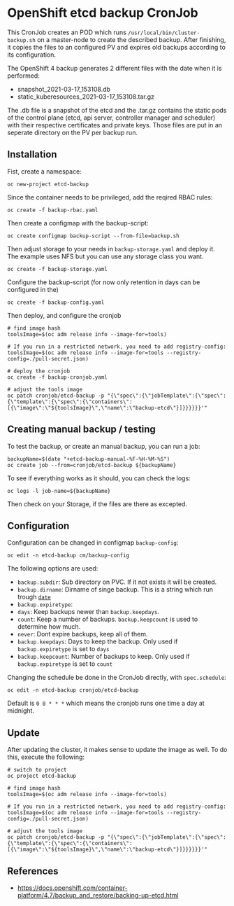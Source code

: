 # OpenShift etcd backup CronJob

This CronJob creates an POD which runs `/usr/local/bin/cluster-backup.sh` on a master-node to create the described backup. After finishing, it copies the files to an configured PV and expires old backups according to its configuration.

The OpenShift 4 backup generates 2 different files with the date when it is performed:

- snapshot_2021-03-17_153108.db
- static_kuberesources_2021-03-17_153108.tar.gz

The .db file is a snapshot of the etcd and the .tar.gz contains the static pods of the control plane (etcd, api server, controller manager and scheduler) with their respective certificates and private keys. Those files are put in an seperate directory on the PV per backup run.


## Installation

Fist, create a namespace:
```
oc new-project etcd-backup
```

Since the container needs to be privileged, add the reqired RBAC rules:
```
oc create -f backup-rbac.yaml
```

Then create a configmap with the backup-script:
```
oc create configmap backup-script --from-file=backup.sh
```

Then adjust storage to your needs in `backup-storage.yaml` and deploy it. The example uses NFS but you can use any storage class you want.
```
oc create -f backup-storage.yaml
```

Configure the backup-script (for now only retention in days can be configured in the)
```
oc create -f backup-config.yaml
```

Then deploy, and configure the cronjob
```
# find image hash
toolsImage=$(oc adm release info --image-for=tools)

# If you run in a restricted network, you need to add registry-config:
toolsImage=$(oc adm release info --image-for=tools --registry-config=./pull-secret.json)

# deploy the cronjob
oc create -f backup-cronjob.yaml

# adjust the tools image
oc patch cronjob/etcd-backup -p "{\"spec\":{\"jobTemplate\":{\"spec\":{\"template\":{\"spec\":{\"containers\":[{\"image\":\"${toolsImage}\",\"name\":\"backup-etcd\"}]}}}}}}'"
```

## Creating manual backup / testing

To test the backup, or create an manual backup, you can run a job:
```
backupName=$(date "+etcd-backup-manual-%F-%H-%M-%S")
oc create job --from=cronjob/etcd-backup ${backupName}
```

To see if everything works as it should, you can check the logs:
```
oc logs -l job-name=${backupName}
```
Then check on your Storage, if the files are there as excepted.

## Configuration

Configuration can be changed in configmap `backup-config`:

```
oc edit -n etcd-backup cm/backup-config
```

The following options are used:
* `backup.subdir`: Sub directory on PVC. If it not exists it will be created.
* `backup.dirname`: Dirname of singe backup. This is a string which run trough
[`date`](https://man7.org/linux/man-pages/man1/date.1.html)
* `backup.expiretype`:
 * `days`: Keep backups newer than `backup.keepdays`.
 * `count`: Keep a number of backups. `backup.keepcount` is used to determine how much.
 * `never`: Dont expire backups, keep all of them.
* `backup.keepdays`: Days to keep the backup. Only used if `backup.expiretype` is set to `days`
* `backup.keepcount`: Number of backups to keep. Only used if `backup.expiretype` is set to `count`


Changing the schedule be done in the CronJob directly, with `spec.schedule`:
```
oc edit -n etcd-backup cronjob/etcd-backup
```
Default is `0 0 * * *` which means the cronjob runs one time a day at midnight.


## Update

After updating the cluster, it makes sense to update the image as well. To do this, execute the following:
```
# switch to project
oc project etcd-backup

# find image hash
toolsImage=$(oc adm release info --image-for=tools)

# If you run in a restricted network, you need to add registry-config:
toolsImage=$(oc adm release info --image-for=tools --registry-config=./pull-secret.json)

# adjust the tools image
oc patch cronjob/etcd-backup -p "{\"spec\":{\"jobTemplate\":{\"spec\":{\"template\":{\"spec\":{\"containers\":[{\"image\":\"${toolsImage}\",\"name\":\"backup-etcd\"}]}}}}}}'"
```


## References
* https://docs.openshift.com/container-platform/4.7/backup_and_restore/backing-up-etcd.html
